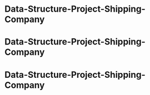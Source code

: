 # Data-Structure-Project-Shipping-Company
# Data-Structure-Project-Shipping-Company
# Data-Structure-Project-Shipping-Company
